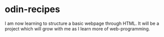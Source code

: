 # odin-recipes
I am now learning to structure a basic webpage through HTML.
It will be a project which will grow with me as I learn more of web-programming.
